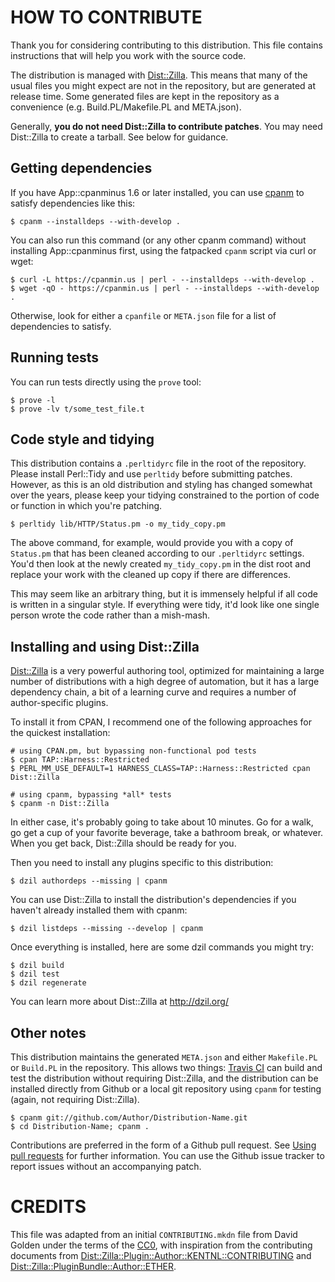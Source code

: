 # HOW TO CONTRIBUTE

Thank you for considering contributing to this distribution.  This file
contains instructions that will help you work with the source code.

The distribution is managed with [Dist::Zilla](https://metacpan.org/pod/Dist::Zilla).
This means that many of the usual files you might expect are not in the
repository, but are generated at release time.  Some generated files are kept
in the repository as a convenience (e.g. Build.PL/Makefile.PL and META.json).

Generally, **you do not need Dist::Zilla to contribute patches**.  You may need
Dist::Zilla to create a tarball.  See below for guidance.

## Getting dependencies

If you have App::cpanminus 1.6 or later installed, you can use
[cpanm](https://metacpan.org/pod/cpanm) to satisfy dependencies like this:

    $ cpanm --installdeps --with-develop .

You can also run this command (or any other cpanm command) without installing
App::cpanminus first, using the fatpacked `cpanm` script via curl or wget:

    $ curl -L https://cpanmin.us | perl - --installdeps --with-develop .
    $ wget -qO - https://cpanmin.us | perl - --installdeps --with-develop .

Otherwise, look for either a `cpanfile` or `META.json` file for a list of
dependencies to satisfy.

## Running tests

You can run tests directly using the `prove` tool:

    $ prove -l
    $ prove -lv t/some_test_file.t


## Code style and tidying

This distribution contains a `.perltidyrc` file in the root of the repository.
Please install Perl::Tidy and use `perltidy` before submitting patches. However,
as this is an old distribution and styling has changed somewhat over the years,
please keep your tidying constrained to the portion of code or function in which
you're patching.

    $ perltidy lib/HTTP/Status.pm -o my_tidy_copy.pm

The above command, for example, would provide you with a copy of `Status.pm`
that has been cleaned according to our `.perltidyrc` settings. You'd then look
at the newly created `my_tidy_copy.pm` in the dist root and replace your work
with the cleaned up copy if there are differences.

This may seem like an arbitrary thing, but it is immensely helpful if all code
is written in a singular style. If everything were tidy, it'd look like one
single person wrote the code rather than a mish-mash.

## Installing and using Dist::Zilla

[Dist::Zilla](https://metacpan.org/pod/Dist::Zilla) is a very powerful
authoring tool, optimized for maintaining a large number of distributions with
a high degree of automation, but it has a large dependency chain, a bit of a
learning curve and requires a number of author-specific plugins.

To install it from CPAN, I recommend one of the following approaches for the
quickest installation:

    # using CPAN.pm, but bypassing non-functional pod tests
    $ cpan TAP::Harness::Restricted
    $ PERL_MM_USE_DEFAULT=1 HARNESS_CLASS=TAP::Harness::Restricted cpan Dist::Zilla

    # using cpanm, bypassing *all* tests
    $ cpanm -n Dist::Zilla

In either case, it's probably going to take about 10 minutes.  Go for a walk,
go get a cup of your favorite beverage, take a bathroom break, or whatever.
When you get back, Dist::Zilla should be ready for you.

Then you need to install any plugins specific to this distribution:

    $ dzil authordeps --missing | cpanm

You can use Dist::Zilla to install the distribution's dependencies if you
haven't already installed them with cpanm:

    $ dzil listdeps --missing --develop | cpanm

Once everything is installed, here are some dzil commands you might try:

    $ dzil build
    $ dzil test
    $ dzil regenerate

You can learn more about Dist::Zilla at http://dzil.org/

## Other notes

This distribution maintains the generated `META.json` and either `Makefile.PL`
or `Build.PL` in the repository. This allows two things:
[Travis CI](https://travis-ci.org/) can build and test the distribution without
requiring Dist::Zilla, and the distribution can be installed directly from
Github or a local git repository using `cpanm` for testing (again, not
requiring Dist::Zilla).

    $ cpanm git://github.com/Author/Distribution-Name.git
    $ cd Distribution-Name; cpanm .

Contributions are preferred in the form of a Github pull request. See
[Using pull requests](https://help.github.com/articles/using-pull-requests/)
for further information. You can use the Github issue tracker to report issues
without an accompanying patch.

# CREDITS

This file was adapted from an initial `CONTRIBUTING.mkdn` file from David
Golden under the terms of the [CC0](https://creativecommons.org/share-your-work/public-domain/cc0/), with inspiration from the
contributing documents from [Dist::Zilla::Plugin::Author::KENTNL::CONTRIBUTING](https://metacpan.org/pod/Dist::Zilla::Plugin::Author::KENTNL::CONTRIBUTING)
and [Dist::Zilla::PluginBundle::Author::ETHER](https://metacpan.org/pod/Dist::Zilla::PluginBundle::Author::ETHER).
